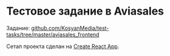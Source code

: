 # Тестовое задание в Aviasales

Задание: [github.com/KosyanMedia/test-tasks/tree/master/aviasales_frontend](https://github.com/KosyanMedia/test-tasks/tree/master/aviasales_frontend)

Сетап проекта сделан на [Create React App](https://create-react-app.dev).
